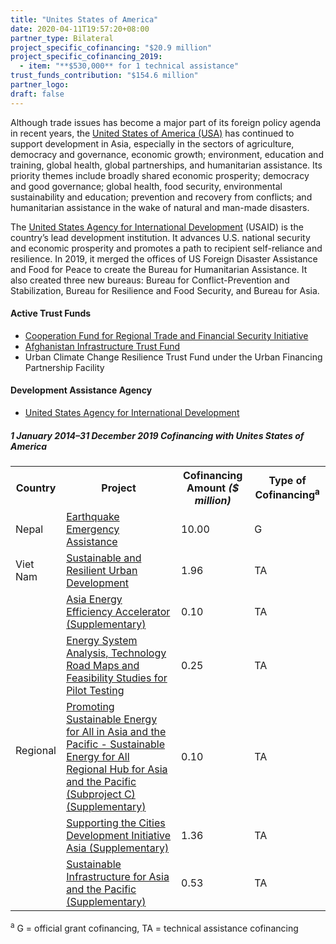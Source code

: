 ```yaml
---
title: "Unites States of America"
date: 2020-04-11T19:57:20+08:00
partner_type: Bilateral
project_specific_cofinancing: "$20.9 million"
project_specific_cofinancing_2019:
  - item: "**$530,000** for 1 technical assistance"
trust_funds_contribution: "$154.6 million"
partner_logo:
draft: false
---
```


Although trade issues has become a major part of its foreign policy agenda in recent years, the <a href="https://www.adb.org/publications/united-states-fact-sheet" target="_blank">United States of America (USA)</a> has continued to support development in Asia, especially in the sectors of agriculture, democracy and governance, economic growth; environment, education and training, global health, global partnerships, and humanitarian assistance. Its priority themes include broadly shared economic prosperity; democracy and good governance; global health, food security, environmental sustainability and education; prevention and recovery from conflicts; and humanitarian assistance in the wake of natural and man-made disasters. 

The [United States Agency for International Development](https://www.usaid.gov/) (USAID) is the country’s lead development institution. It advances U.S. national security and economic prosperity and promotes a path to recipient self-reliance and resilience. In 2019, it merged the offices of US Foreign Disaster Assistance and Food for Peace to create the Bureau for Humanitarian Assistance. It also created three new bureaus: Bureau for Conflict-Prevention and Stabilization, Bureau for Resilience and Food Security, and Bureau for Asia. 

#### Active Trust Funds 

* [Cooperation Fund for Regional Trade and Financial Security Initiative](./modalities/trust-funds/multi-partner-trust-funds/#cfrtfsi) 
* [Afghanistan Infrastructure Trust Fund](./modalities/trust-funds/multi-partner-trust-funds/#aitf)  
* Urban Climate Change Resilience Trust Fund under the Urban Financing Partnership Facility  

#### Development Assistance Agency 

* [United States Agency for International Development]((https://www.usaid.gov/))  
  
<split>

##### _1 January 2014–31 December 2019_ Cofinancing with Unites States of America

<table class="table dr-partner-table">
<tr>
    <th>Country</th>
    <th>Project</th>
    <th>Cofinancing Amount <em>($ million)</em></th>
    <th>Type of Cofinancing<sup>a</sup></th>
</tr>
<tr>
<td>Nepal</td>
<td><a
href="https://www.adb.org/projects/49215-001/main" target="_blank">Earthquake
Emergency Assistance</a></td>
<td>10.00 </td>
<td>G</td>

</tr>
<tr>
<td>Viet Nam</td>
<td><a
href="https://www.adb.org/projects/49153-001/main" target="_blank">Sustainable
and Resilient Urban Development</a></td>
<td>1.96 </td>
<td>TA</td>

</tr>
<tr>
<td rowspan="5">Regional</td>
<td><a
href="https://www.adb.org/projects/46241-001/main" target="_blank">Asia
Energy Efficiency Accelerator (Supplementary)</a></td>
<td>0.10 </td>
<td>TA</td>

</tr>
<tr>
<td><a
href="https://www.adb.org/projects/52041-002/main" target="_blank">Energy
System Analysis, Technology Road Maps and Feasibility Studies for Pilot
Testing</a></td>
<td>0.25 </td>
<td>TA</td>

</tr>
<tr>
<td><a
href="https://www.adb.org/projects/48435-004/main" target="_blank">Promoting
Sustainable Energy for All in Asia and the Pacific - Sustainable Energy for
All Regional Hub for Asia and the Pacific (Subproject C) (Supplementary)</a></td>
<td>0.10 </td>
<td>TA</td>

</tr>
<tr>
<td><a
href="https://www.adb.org/projects/47285-001/main" target="_blank">Supporting
the Cities Development Initiative Asia (Supplementary)</a></td>
<td>1.36 </td>
<td>TA</td>

</tr>
<tr>
<td><a
href="https://www.adb.org/projects/51367-001/main" target="_blank">Sustainable Infrastructure for Asia and the Pacific (Supplementary)</a></td>
<td>0.53 </td>
<td>TA</td>

</tr>
</table>

<p class="dr-footnote"><sup>a</sup> G = official grant cofinancing, TA = technical assistance cofinancing</p>